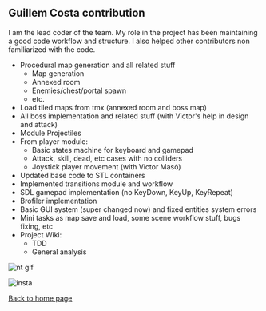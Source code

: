 ## **Guillem Costa contribution**

I am the lead coder of the team. My role in the project has been maintaining a good code workflow and structure. I also helped other contributors non familiarized with the code.

- Procedural map generation and all related stuff
  - Map generation
  - Annexed room
  - Enemies/chest/portal spawn
  - etc.
- Load tiled maps from tmx (annexed room and boss map)
- All boss implementation and related stuff (with Victor's help in design and attack)
- Module Projectiles
- From player module:
  - Basic states machine for keyboard and gamepad
  - Attack, skill, dead, etc cases with no colliders
  - Joystick player movement (with Victor Masó)
- Updated base code to STL containers
- Implemented transitions module and workflow
- SDL gamepad implementation (no KeyDown, KeyUp, KeyRepeat)
- Brofiler implementation
- Basic GUI system (super changed now) and fixed entities system errors
- Mini tasks as map save and load, some scene workflow stuff, bugs fixing, etc
- Project Wiki:
  - TDD
  - General analysis

![nt gif](https://user-images.githubusercontent.com/25582045/41034299-6e5088ea-6989-11e8-92a1-a69e18ea1508.gif)

![insta](https://user-images.githubusercontent.com/25582045/41034903-568c174a-698b-11e8-9e13-590872de13e5.gif)

[Back to home page](https://softcactusteam.github.io/Warcraft-Heroes-Beyond-Time/)

